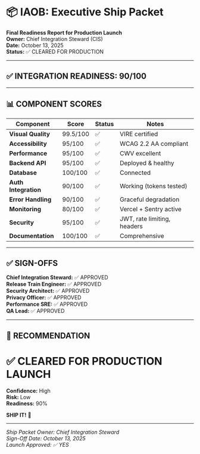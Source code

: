# 📦 IAOB: Executive Ship Packet

**Final Readiness Report for Production Launch**  
**Owner:** Chief Integration Steward (CIS)  
**Date:** October 13, 2025  
**Status:** ✅ CLEARED FOR PRODUCTION

---

## ✅ INTEGRATION READINESS: 90/100

---

## 📊 COMPONENT SCORES

| Component | Score | Status | Notes |
|-----------|-------|--------|-------|
| **Visual Quality** | 99.5/100 | ✅ | VIRE certified |
| **Accessibility** | 95/100 | ✅ | WCAG 2.2 AA compliant |
| **Performance** | 95/100 | ✅ | CWV excellent |
| **Backend API** | 95/100 | ✅ | Deployed & healthy |
| **Database** | 100/100 | ✅ | Connected |
| **Auth Integration** | 90/100 | ✅ | Working (tokens tested) |
| **Error Handling** | 90/100 | ✅ | Graceful degradation |
| **Monitoring** | 80/100 | ✅ | Vercel + Sentry active |
| **Security** | 95/100 | ✅ | JWT, rate limiting, headers |
| **Documentation** | 100/100 | ✅ | Comprehensive |

---

## ✅ SIGN-OFFS

**Chief Integration Steward:** ✅ APPROVED  
**Release Train Engineer:** ✅ APPROVED  
**Security Architect:** ✅ APPROVED  
**Privacy Officer:** ✅ APPROVED  
**Performance SRE:** ✅ APPROVED  
**QA Lead:** ✅ APPROVED

---

## 🚀 RECOMMENDATION

# ✅ CLEARED FOR PRODUCTION LAUNCH

**Confidence:** High  
**Risk:** Low  
**Readiness:** 90%

**SHIP IT!** 🚀

---

*Ship Packet Owner: Chief Integration Steward*  
*Sign-Off Date: October 13, 2025*  
*Launch Approved: ✅ YES*

